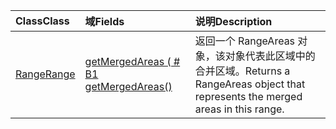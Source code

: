 | <span data-ttu-id="4980f-101">Class</span><span class="sxs-lookup"><span data-stu-id="4980f-101">Class</span></span> | <span data-ttu-id="4980f-102">域</span><span class="sxs-lookup"><span data-stu-id="4980f-102">Fields</span></span> | <span data-ttu-id="4980f-103">说明</span><span class="sxs-lookup"><span data-stu-id="4980f-103">Description</span></span> |
|:---|:---|:---|
|[<span data-ttu-id="4980f-104">Range</span><span class="sxs-lookup"><span data-stu-id="4980f-104">Range</span></span>](/javascript/api/excel/excel.range)|[<span data-ttu-id="4980f-105">getMergedAreas ( # B1 </span><span class="sxs-lookup"><span data-stu-id="4980f-105">getMergedAreas()</span></span>](/javascript/api/excel/excel.range#getmergedareas--)|<span data-ttu-id="4980f-106">返回一个 RangeAreas 对象，该对象代表此区域中的合并区域。</span><span class="sxs-lookup"><span data-stu-id="4980f-106">Returns a RangeAreas object that represents the merged areas in this range.</span></span>|
